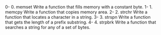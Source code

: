 0-	0. memset  Write a function that fills memory with a constant byte.
1-	1. memcpy  Write a function that copies memory area.
2-	2. strchr  Write a function that locates a character in a string.
3-	3. strspn  Write a function that gets the length of a prefix substring.
4-	4. strpbrk Write a function that searches a string for any of a set of bytes.
